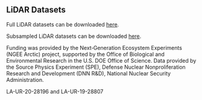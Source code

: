 

## LiDAR Datasets

Full LiDAR datasets can be downloaded [here](https://c6cff554-9579-44a7-959e-fab75fd5d22a.usrfiles.com/archives/c6cff5_402c21969b5d4bc49a340f97607027b1.zip).

Subsampled LiDAR datasets can be downloaded [here](https://c6cff554-9579-44a7-959e-fab75fd5d22a.usrfiles.com/archives/c6cff5_e271c09cc9824d0686aed597678615ec.zip).

Funding was provided by the Next‐Generation Ecosystem Experiments (NGEE Arctic) project, supported by the Office of Biological and Environmental Research in the U.S. DOE Office of Science. Data provided by the Source Physics Experiment (SPE), Defense Nuclear Nonproliferation Research and Development (DNN R\&D), National Nuclear Security Administration.

LA-UR-20-28196 and LA-UR-19-28807
